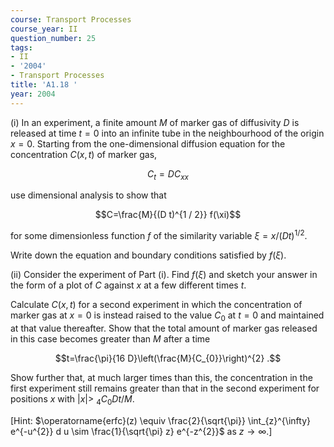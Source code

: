 ```yaml
---
course: Transport Processes
course_year: II
question_number: 25
tags:
- II
- '2004'
- Transport Processes
title: 'A1.18 '
year: 2004
---
```



(i) In an experiment, a finite amount $M$ of marker gas of diffusivity $D$ is released at time $t=0$ into an infinite tube in the neighbourhood of the origin $x=0$. Starting from the one-dimensional diffusion equation for the concentration $C(x, t)$ of marker gas,

$$C_{t}=D C_{x x}$$

use dimensional analysis to show that

$$C=\frac{M}{(D t)^{1 / 2}} f(\xi)$$

for some dimensionless function $f$ of the similarity variable $\xi=x /(D t)^{1 / 2}$.

Write down the equation and boundary conditions satisfied by $f(\xi)$.

(ii) Consider the experiment of Part (i). Find $f(\xi)$ and sketch your answer in the form of a plot of $C$ against $x$ at a few different times $t$.

Calculate $C(x, t)$ for a second experiment in which the concentration of marker gas at $x=0$ is instead raised to the value $C_{0}$ at $t=0$ and maintained at that value thereafter. Show that the total amount of marker gas released in this case becomes greater than $M$ after a time

$$t=\frac{\pi}{16 D}\left(\frac{M}{C_{0}}\right)^{2} .$$

Show further that, at much larger times than this, the concentration in the first experiment still remains greater than that in the second experiment for positions $x$ with $|x|>$ ${ }_{4} C_{0} D t / M$.

[Hint: $\operatorname{erfc}(z) \equiv \frac{2}{\sqrt{\pi}} \int_{z}^{\infty} e^{-u^{2}} d u \sim \frac{1}{\sqrt{\pi} z} e^{-z^{2}}$ as $\left.z \rightarrow \infty .\right]$